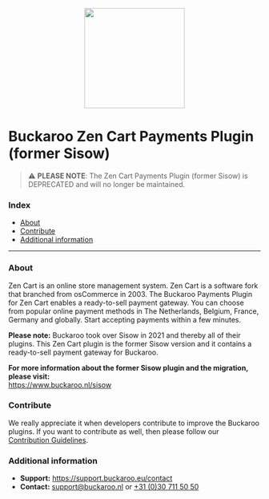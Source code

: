 <p align="center">
  <img src="https://www.buckaroo.nl/media/3601/sisow_zencart.png" width="200px" position="center">
</p>

# Buckaroo Zen Cart Payments Plugin (former Sisow)

> :warning: **PLEASE NOTE**: The Zen Cart Payments Plugin (former Sisow) is DEPRECATED and will no longer be maintained.

### Index
- [About](#about)
- [Contribute](#contribute)
- [Additional information](#additional-information)
---

### About

Zen Cart is an online store management system. Zen Cart is a software fork that branched from osCommerce in 2003.
The Buckaroo Payments Plugin for Zen Cart enables a ready-to-sell payment gateway. You can choose from popular online payment methods in The Netherlands, Belgium, France, Germany and globally. Start accepting payments within a few minutes.

**Please note:** Buckaroo took over Sisow in 2021 and thereby all of their plugins. This Zen Cart plugin is the former Sisow version and it contains a ready-to-sell payment gateway for Buckaroo.

**For more information about the former Sisow plugin and the migration, please visit:** <br>https://www.buckaroo.nl/sisow

### Contribute
We really appreciate it when developers contribute to improve the Buckaroo plugins.
If you want to contribute as well, then please follow our [Contribution Guidelines](CONTRIBUTING.md).

### Additional information
- **Support:** https://support.buckaroo.eu/contact
- **Contact:** [support@buckaroo.nl](mailto:support@buckaroo.nl) or [+31 (0)30 711 50 50](tel:+310307115050)
